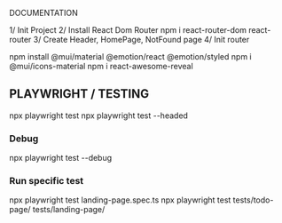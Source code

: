 DOCUMENTATION


1/ Init Project
2/ Install React Dom Router
npm i react-router-dom
react-router
3/ Create Header, HomePage, NotFound page
4/ Init router



npm install @mui/material @emotion/react @emotion/styled
npm i @mui/icons-material
npm i react-awesome-reveal

## PLAYWRIGHT / TESTING 

npx playwright test
npx playwright test --headed

### Debug 

npx playwright test --debug  

### Run specific test

npx playwright test landing-page.spec.ts
npx playwright test tests/todo-page/ tests/landing-page/
